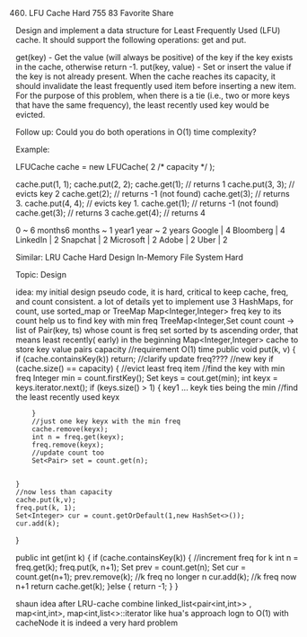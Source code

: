 460. LFU Cache
Hard 755 83 Favorite Share

Design and implement a data structure for Least Frequently Used (LFU) cache. It should support the following operations: get and put.

get(key) - Get the value (will always be positive) of the key if the key exists in the cache, otherwise return -1.
put(key, value) - Set or insert the value if the key is not already present. When the cache reaches its capacity, it should invalidate the least frequently used item before inserting a new item. For the purpose of this problem, when there is a tie (i.e., two or more keys that have the same frequency), the least recently used key would be evicted.

Follow up:
Could you do both operations in O(1) time complexity?

Example:

LFUCache cache = new LFUCache( 2 /* capacity */ );

cache.put(1, 1);
cache.put(2, 2);
cache.get(1);       // returns 1
cache.put(3, 3);    // evicts key 2
cache.get(2);       // returns -1 (not found)
cache.get(3);       // returns 3.
cache.put(4, 4);    // evicts key 1.
cache.get(1);       // returns -1 (not found)
cache.get(3);       // returns 3
cache.get(4);       // returns 4

0 ~ 6 months6 months ~ 1 year1 year ~ 2 years
Google | 4 Bloomberg | 4 LinkedIn | 2 Snapchat | 2 Microsoft | 2 Adobe | 2 Uber | 2 

Similar:
LRU Cache Hard
Design In-Memory File System Hard

Topic: Design

idea: my initial design pseudo code, it is hard, critical to keep cache, freq, and count consistent. a lot of details 
yet to implement 
use 3 HashMaps, for count, use sorted_map or TreeMap 
Map<Integer,Integer> freq  key to its count
help us to find key with min freq
TreeMap<Integer,Set<Pair> count     count -> list of Pair(key, ts)  whose count is freq
   set<Pair> sorted by ts ascending order, that means least recently( early)  in the beginning 
Map<Integer,Integer> cache to store key value pairs
capacity
//requirement O(1) time
public void put(k, v) {
	if (cache.containsKey(k)) return; //clarify update freq????
	//new key 
	if (cache.size() == capacity) {
		//evict least freq item
		//find the key with min freq
		Integer min = count.firstKey();
		Set<Integer> keys = cout.get(min);
		int keyx = keys.iterator.next();
		if (keys.size() > 1) {
			key1 ... keyk ties being the min 
			//find the least recently used keyx
			
		}
		//just one key keyx with the min freq
		cache.remove(keyx);
		int n = freq.get(keyx);
		freq.remove(keyx);
		//update count too
		Set<Pair> set = count.get(n);
		
			
	}
	//now less than capacity
	cache.put(k,v);
	freq.put(k, 1);
	Set<Integer> cur = count.getOrDefault(1,new HashSet<>());
	cur.add(k);

}

public int get(int k) {
	if (cache.containsKey(k)) {
		//increment freq for k
		int n = freq.get(k);
		freq.put(k, n+1);
		Set<Integer> prev = count.get(n);
		Set<Integer> cur = count.get(n+1);
		prev.remove(k); //k freq no longer n
		cur.add(k); //k freq now n+1
		return cache.get(k);
	}else {
		return -1;
	}
}

shaun idea after LRU-cache
combine linked_list<pair<int,int>> , map<int,int>, map<int,list<>::iterator
like hua's approach
logn to O(1) with cacheNode
it is indeed a very hard problem 
